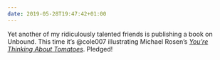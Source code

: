 ```yaml
---
date: 2019-05-28T19:47:42+01:00
---
```

Yet another of my ridiculously talented friends is publishing a book on Unbound. This time it’s @cole007 illustrating Michael Rosen’s <cite>[You’re Thinking About Tomatoes](https://unbound.com/books/youre-thinking-about-tomatoes/)</cite>. Pledged!
